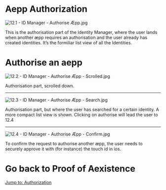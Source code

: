 # Aepp Authorization

![12.1 - ID Manager - Authorise Æpp.jpg](screens/12.1-id_manager-authorise_aepp.jpg)

This is the authorisation part of the Identity Manager, where the user lands when another æpp requires an authorisation and the user already has created identities. It’s the formiliar list view of all the Identities.
# Authorise an aepp
![12.2 - ID Manager - Authorise Æpp - Scrolled.jpg](screens/12.2-id_manager-authorise_aepp-scrolled.jpg)

Authorisation part, scrolled down.

---


![12.3 - ID Manager - Authorise Æpp - Search.jpg](screens/12.3-id_manager-authorise_aepp-search.jpg)

Authorisation part, but where the user has searched for a certain identity. A more compact list view is shown. Clicking on authorise will lead the user to 12.4

---


![12.4 - ID Manager - Authorise Æpp - Confirm.jpg](screens/12.4-id_manager-authorise_aepp-confirm.jpg)

To confirm the request to authorise another æpp, the user needs to securely approve it with (for instance) the touch id in ios.

# Go back to Proof of Aexistence
[Jump to: Authorization](proof-of-aexistence.md#create-a-proof)
